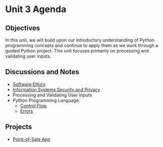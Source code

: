# Unit 3 Agenda

## Objectives

In this unit, we will build upon our introductory understanding of Python programming concepts and continue to apply them as we work through a guided Python project. This unit focuses primarily on processing and validating user inputs.

## Discussions and Notes

  + [Software Ethics](/notes/software/ethics.md)
  + [Information Systems Security and Privacy](/notes/information-systems/security-privacy.md)
  + Processing and Validating User Inputs
  + Python Programming Language:
    + [Control Flow](/notes/programming-languages/python/control-flow.md)
    + [Errors](/notes/programming-languages/python/errors.md)

## Projects

  + [Point-of-Sale App](/projects/point-of-sale-app/project.md)
